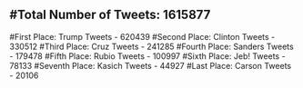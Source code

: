 #Total Number of Tweets: 1615877 
---
#First Place: Trump Tweets - 620439
#Second Place: Clinton Tweets - 330512
#Third Place: Cruz Tweets - 241285
#Fourth Place: Sanders Tweets - 179478
#Fifth Place: Rubio Tweets - 100997
#Sixth Place: Jeb! Tweets - 78133
#Seventh Place: Kasich Tweets - 44927
#Last Place: Carson Tweets - 20106
